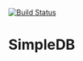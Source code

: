 [![Build Status](https://dev.azure.com/xuyifanfrank/acmdb20/_apis/build/status/xuyifangreeneyes.acmdb-516071910074?branchName=master)](https://dev.azure.com/xuyifanfrank/acmdb20/_build/latest?definitionId=1&branchName=master)

# SimpleDB